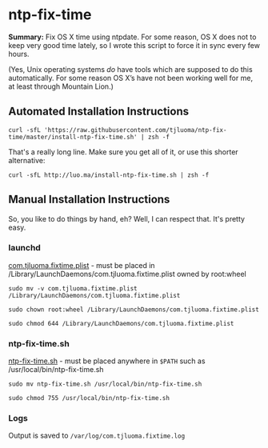 ntp-fix-time
============

**Summary:** Fix OS X time using ntpdate. For some reason, OS X does not to keep very good time lately, so I wrote this script to force it in sync every few hours.

(Yes, Unix operating systems _do_ have tools which are supposed to do this automatically. For some reason OS X’s have not been working well for me, at least through Mountain Lion.)

## Automated Installation Instructions

	curl -sfL 'https://raw.githubusercontent.com/tjluoma/ntp-fix-time/master/install-ntp-fix-time.sh' | zsh -f

That's a really long line. Make sure you get all of it, or use this shorter alternative:

	curl -sfL http://luo.ma/install-ntp-fix-time.sh | zsh -f

## Manual Installation Instructions

So, you like to do things by hand, eh? Well, I can respect that. It's pretty easy.

### launchd ###

[com.tjluoma.fixtime.plist](com.tjluoma.fixtime.plist) - must be placed in /Library/LaunchDaemons/com.tjluoma.fixtime.plist owned by root:wheel

	sudo mv -v com.tjluoma.fixtime.plist /Library/LaunchDaemons/com.tjluoma.fixtime.plist

	sudo chown root:wheel /Library/LaunchDaemons/com.tjluoma.fixtime.plist

	sudo chmod 644 /Library/LaunchDaemons/com.tjluoma.fixtime.plist

### ntp-fix-time.sh ###

[ntp-fix-time.sh](ntp-fix-time.sh) - must be placed anywhere in `$PATH` such as /usr/local/bin/ntp-fix-time.sh

	sudo mv ntp-fix-time.sh /usr/local/bin/ntp-fix-time.sh

	sudo chmod 755 /usr/local/bin/ntp-fix-time.sh

### Logs ###

Output is saved to `/var/log/com.tjluoma.fixtime.log`


